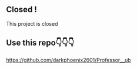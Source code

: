 ## Closed !
This project is closed



## Use this repo👇👇👇
https://github.com/darkphoenix2601/Professor__ub
